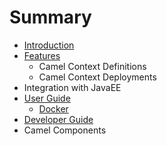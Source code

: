 # Summary

* [Introduction](README.md)
* [Features](features/README.md)
   * Camel Context Definitions
   * Camel Context Deployments
* Integration with JavaEE
* [User Guide](user_guide/README.md)
   * [Docker](user_guide/docker.md)
* [Developer Guide](developer_guide/README.md)
* Camel Components


